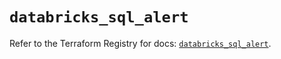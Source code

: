 # `databricks_sql_alert`

Refer to the Terraform Registry for docs: [`databricks_sql_alert`](https://registry.terraform.io/providers/databricks/databricks/1.80.0/docs/resources/sql_alert).
